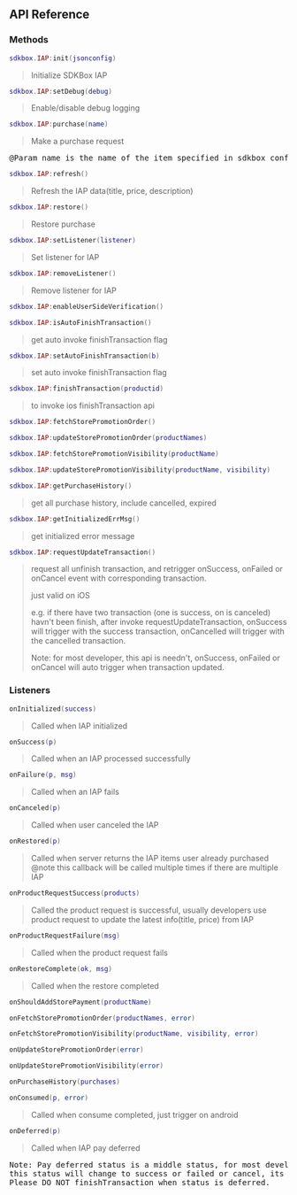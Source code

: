 ## API Reference

### Methods
```lua
sdkbox.IAP:init(jsonconfig)
```
> Initialize SDKBox IAP

```lua
sdkbox.IAP:setDebug(debug)
```
> Enable/disable debug logging

```lua
sdkbox.IAP:purchase(name)
```
> Make a purchase request

<pre>
@Param name is the name of the item specified in sdkbox_config.json
</pre>

```lua
sdkbox.IAP:refresh()
```
> Refresh the IAP data(title, price, description)

```lua
sdkbox.IAP:restore()
```
> Restore purchase

```lua
sdkbox.IAP:setListener(listener)
```
> Set listener for IAP

```lua
sdkbox.IAP:removeListener()
```
> Remove listener for IAP

```lua
sdkbox.IAP:enableUserSideVerification()
```

```lua
sdkbox.IAP:isAutoFinishTransaction()
```
> get auto invoke finishTransaction flag

```lua
sdkbox.IAP:setAutoFinishTransaction(b)
```
> set auto invoke finishTransaction flag

```lua
sdkbox.IAP:finishTransaction(productid)
```
> to invoke ios finishTransaction api

```lua
sdkbox.IAP:fetchStorePromotionOrder()
```

```lua
sdkbox.IAP:updateStorePromotionOrder(productNames)
```

```lua
sdkbox.IAP:fetchStorePromotionVisibility(productName)
```

```lua
sdkbox.IAP:updateStorePromotionVisibility(productName, visibility)
```

```lua
sdkbox.IAP:getPurchaseHistory()
```
> get all purchase history, include cancelled, expired

```lua
sdkbox.IAP:getInitializedErrMsg()
```
> get initialized error message

```lua
sdkbox.IAP:requestUpdateTransaction()
```
> request all unfinish transaction, and retrigger onSuccess, onFailed or onCancel event with corresponding transaction.
>
> just valid on iOS
>
> e.g. if there have two transaction (one is success, on is canceled) havn't been finish,
>      after invoke requestUpdateTransaction, onSuccess will trigger with the success transaction, onCancelled will trigger with the cancelled transaction.
>
> Note: for most developer, this api is needn't, onSuccess, onFailed or onCancel will auto trigger when transaction updated.
>
>


### Listeners
```lua
onInitialized(success)
```
> Called when IAP initialized

```lua
onSuccess(p)
```
> Called when an IAP processed successfully

```lua
onFailure(p, msg)
```
> Called when an IAP fails

```lua
onCanceled(p)
```
> Called when user canceled the IAP

```lua
onRestored(p)
```
> Called when server returns the IAP items user already purchased
@note this callback will be called multiple times if there are multiple IAP

```lua
onProductRequestSuccess(products)
```
> Called the product request is successful, usually developers use product request to update the latest info(title, price) from IAP

```lua
onProductRequestFailure(msg)
```
> Called when the product request fails

```lua
onRestoreComplete(ok, msg)
```
> Called when the restore completed

```lua
onShouldAddStorePayment(productName)
```

```lua
onFetchStorePromotionOrder(productNames, error)
```

```lua
onFetchStorePromotionVisibility(productName, visibility, error)
```

```lua
onUpdateStorePromotionOrder(error)
```

```lua
onUpdateStorePromotionVisibility(error)
```

```lua
onPurchaseHistory(purchases)
```

```lua
onConsumed(p, error)
```
> Called when consume completed, just trigger on android

```lua
onDeferred(p)
```
> Called when IAP pay deferred

<pre>
Note: Pay deferred status is a middle status, for most developer, needn't case this status
this status will change to success or failed or cancel, its final status is pending external action.
Please DO NOT finishTransaction when status is deferred.
</pre>


